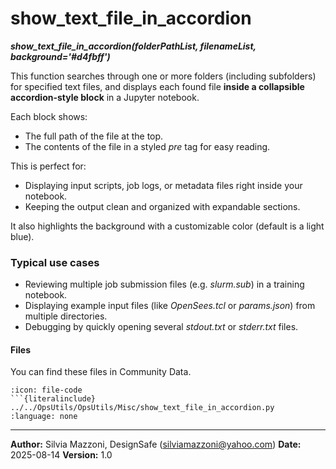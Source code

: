 # show_text_file_in_accordion
***show_text_file_in_accordion(folderPathList, filenameList, background='#d4fbff')***

This function searches through one or more folders (including subfolders) for specified text files, and displays each found file **inside a collapsible accordion-style block** in a Jupyter notebook.

Each block shows:

* The full path of the file at the top.
* The contents of the file in a styled *pre* tag for easy reading.

This is perfect for:

* Displaying input scripts, job logs, or metadata files right inside your notebook.
* Keeping the output clean and organized with expandable sections.

It also highlights the background with a customizable color (default is a light blue).


### Typical use cases

* Reviewing multiple job submission files (e.g. *slurm.sub*) in a training notebook.
* Displaying example input files (like *OpenSees.tcl* or *params.json*) from multiple directories.
* Debugging by quickly opening several *stdout.txt* or *stderr.txt* files.


#### Files
You can find these files in Community Data.

```{dropdown} show_text_file_in_accordion.py
:icon: file-code
```{literalinclude} ../../OpsUtils/OpsUtils/Misc/show_text_file_in_accordion.py
:language: none
```

---

**Author:** Silvia Mazzoni, DesignSafe (silviamazzoni@yahoo.com)
**Date:** 2025-08-14
**Version:** 1.0